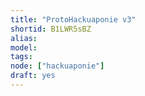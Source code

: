 ```yaml
---
title: "ProtoHackuaponie v3"
shortid: B1LWR5sBZ
alias:
model:
tags:
node: ["hackuaponie"]
draft: yes
---
```

